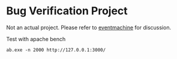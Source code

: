 # Bug Verification Project

Not an actual project. Please refer to [eventmachine](https://github.com/eventmachine/eventmachine/issues/561) for discussion.

Test with apache bench

    ab.exe -n 2000 http://127.0.0.1:3000/